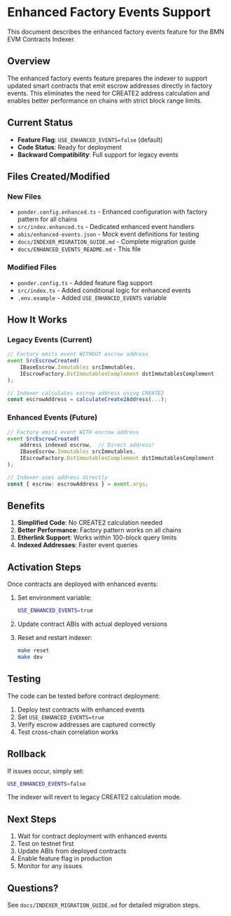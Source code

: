 # Enhanced Factory Events Support

This document describes the enhanced factory events feature for the BMN EVM Contracts Indexer.

## Overview

The enhanced factory events feature prepares the indexer to support updated smart contracts that emit escrow addresses directly in factory events. This eliminates the need for CREATE2 address calculation and enables better performance on chains with strict block range limits.

## Current Status

- **Feature Flag**: `USE_ENHANCED_EVENTS=false` (default)
- **Code Status**: Ready for deployment
- **Backward Compatibility**: Full support for legacy events

## Files Created/Modified

### New Files
- `ponder.config.enhanced.ts` - Enhanced configuration with factory pattern for all chains
- `src/index.enhanced.ts` - Dedicated enhanced event handlers
- `abis/enhanced-events.json` - Mock event definitions for testing
- `docs/INDEXER_MIGRATION_GUIDE.md` - Complete migration guide
- `docs/ENHANCED_EVENTS_README.md` - This file

### Modified Files
- `ponder.config.ts` - Added feature flag support
- `src/index.ts` - Added conditional logic for enhanced events
- `.env.example` - Added `USE_ENHANCED_EVENTS` variable

## How It Works

### Legacy Events (Current)
```typescript
// Factory emits event WITHOUT escrow address
event SrcEscrowCreated(
    IBaseEscrow.Immutables srcImmutables,
    IEscrowFactory.DstImmutablesComplement dstImmutablesComplement
);

// Indexer calculates escrow address using CREATE2
const escrowAddress = calculateCreate2Address(...);
```

### Enhanced Events (Future)
```typescript
// Factory emits event WITH escrow address
event SrcEscrowCreated(
    address indexed escrow,  // Direct address!
    IBaseEscrow.Immutables srcImmutables,
    IEscrowFactory.DstImmutablesComplement dstImmutablesComplement
);

// Indexer uses address directly
const { escrow: escrowAddress } = event.args;
```

## Benefits

1. **Simplified Code**: No CREATE2 calculation needed
2. **Better Performance**: Factory pattern works on all chains
3. **Etherlink Support**: Works within 100-block query limits
4. **Indexed Addresses**: Faster event queries

## Activation Steps

Once contracts are deployed with enhanced events:

1. Set environment variable:
   ```bash
   USE_ENHANCED_EVENTS=true
   ```

2. Update contract ABIs with actual deployed versions

3. Reset and restart indexer:
   ```bash
   make reset
   make dev
   ```

## Testing

The code can be tested before contract deployment:

1. Deploy test contracts with enhanced events
2. Set `USE_ENHANCED_EVENTS=true`
3. Verify escrow addresses are captured correctly
4. Test cross-chain correlation works

## Rollback

If issues occur, simply set:
```bash
USE_ENHANCED_EVENTS=false
```

The indexer will revert to legacy CREATE2 calculation mode.

## Next Steps

1. Wait for contract deployment with enhanced events
2. Test on testnet first
3. Update ABIs from deployed contracts
4. Enable feature flag in production
5. Monitor for any issues

## Questions?

See `docs/INDEXER_MIGRATION_GUIDE.md` for detailed migration steps.
